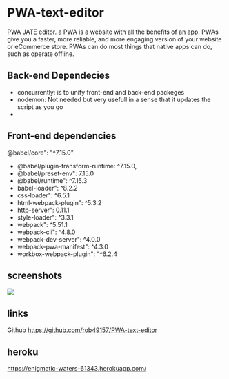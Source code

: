 # PWA-text-editor
 PWA JATE editor.
 a PWA is a website with all the benefits of an app. PWAs give you a faster, more reliable, and more engaging version of your website or eCommerce store. PWAs can do most things that native apps can do, such as operate offline.

 ##  Back-end Dependecies
  - concurrently: is to unify front-end and back-end packeges 
   - nodemon: Not needed but very usefull in a sense that it updates the script  as you go
  -

## Front-end dependencies
 @babel/core": "^7.15.0"
- @babel/plugin-transform-runtime: ^7.15.0,
- @babel/preset-env": 7.15.0
- @babel/runtime": ^7.15.3
- babel-loader": ^8.2.2
- css-loader": ^6.5.1
- html-webpack-plugin": ^5.3.2
- http-server": 0.11.1
- style-loader": ^3.3.1
- webpack": ^5.51.1
- webpack-cli": ^4.8.0
- webpack-dev-server": ^4.0.0
- webpack-pwa-manifest": ^4.3.0
- workbox-webpack-plugin": "^6.2.4
 

## screenshots

![](https://user-images.githubusercontent.com/88434699/150264878-e77f1ef5-0c1d-464e-b0cb-470634ff3924.PNG)

## links
Github
https://github.com/rob49157/PWA-text-editor

## heroku
https://enigmatic-waters-61343.herokuapp.com/ 